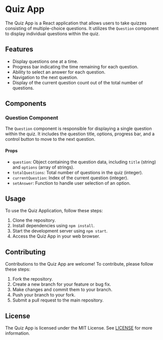 # Quiz App

The Quiz App is a React application that allows users to take quizzes consisting of multiple-choice questions. It utilizes the `Question` component to display individual questions within the quiz.

## Features

- Display questions one at a time.
- Progress bar indicating the time remaining for each question.
- Ability to select an answer for each question.
- Navigation to the next question.
- Display of the current question count out of the total number of questions.

## Components

### Question Component

The `Question` component is responsible for displaying a single question within the quiz. It includes the question title, options, progress bar, and a control button to move to the next question.

#### Props

- `question`: Object containing the question data, including `title` (string) and `options` (array of strings).
- `totalQuestions`: Total number of questions in the quiz (integer).
- `currentQuestion`: Index of the current question (integer).
- `setAnswer`: Function to handle user selection of an option.

## Usage

To use the Quiz Application, follow these steps:

1. Clone the repository.
2. Install dependencies using `npm install`.
3. Start the development server using `npm start`.
4. Access the Quiz App in your web browser.

## Contributing

Contributions to the Quiz App are welcome! To contribute, please follow these steps:

1. Fork the repository.
2. Create a new branch for your feature or bug fix.
3. Make changes and commit them to your branch.
4. Push your branch to your fork.
5. Submit a pull request to the main repository.

## License

The Quiz App is licensed under the MIT License. See [LICENSE](LICENSE) for more information.
